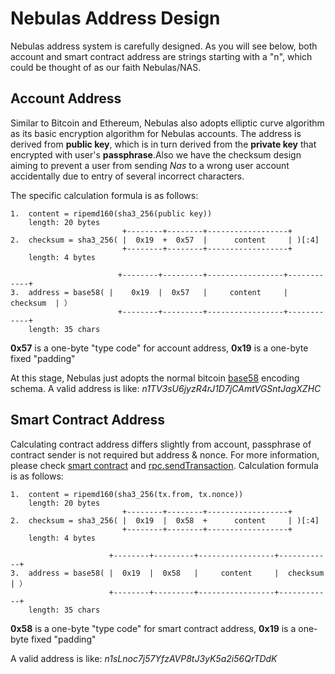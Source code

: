 # Nebulas Address Design

Nebulas address system is carefully designed. As you will see below, both account and smart contract address are strings starting with a "n", which could be thought of as our faith Nebulas/NAS.

## Account Address

Similar to Bitcoin and Ethereum, Nebulas also adopts elliptic curve algorithm as its basic encryption algorithm for Nebulas accounts. The address is derived from **public key**, which is in turn derived from the **private key** that encrypted with user's **passphrase**.Also we have the checksum design aiming to prevent a user from sending _Nas_ to a wrong user account accidentally due to entry of several incorrect characters.

The specific calculation formula is as follows:

```text
1.  content = ripemd160(sha3_256(public key))
    length: 20 bytes
                         +--------+--------+------------------+
2.  checksum = sha3_256( |  0x19  +  0x57  |      content     | )[:4]
                         +--------+--------+------------------+
    length: 4 bytes

                        +--------+---------+-----------------+------------+
3.  address = base58( |    0x19  |  0x57   |     content     |  checksum  | ）
                        +--------+---------+-----------------+------------+
    length: 35 chars
```

**0x57** is a one-byte "type code" for account address, **0x19** is a one-byte fixed "padding"

At this stage, Nebulas just adopts the normal bitcoin [base58](https://en.wikipedia.org/wiki/Base58) encoding schema. A valid address is like: _n1TV3sU6jyzR4rJ1D7jCAmtVGSntJagXZHC_

## Smart Contract Address

Calculating contract address differs slightly from account, passphrase of contract sender is not required but address & nonce. For more information, please check [smart contract](https://github.com/nebulasio/wiki/blob/master/tutorials/[English]%20Nebulas%20101%20-%2003%20Smart%20Contracts%20JavaScript.md) and [rpc.sendTransaction](https://github.com/nebulasio/wiki/blob/master/rpc.md#sendtransaction). Calculation formula is as follows:

```text
1.  content = ripemd160(sha3_256(tx.from, tx.nonce))
    length: 20 bytes
                         +--------+--------+------------------+
2.  checksum = sha3_256( |  0x19  |  0x58  +      content     | )[:4]
                         +--------+--------+------------------+
    length: 4 bytes

                      +--------+---------+-----------------+------------+
3.  address = base58( |  0x19  |  0x58   |     content     |  checksum  | ）
                      +--------+---------+-----------------+------------+
    length: 35 chars
```

**0x58** is a one-byte "type code" for smart contract address, **0x19** is a one-byte fixed "padding"

A valid address is like: _n1sLnoc7j57YfzAVP8tJ3yK5a2i56QrTDdK_

